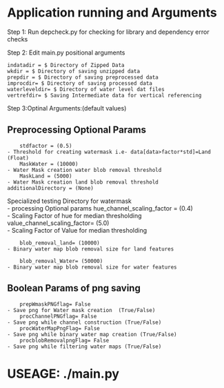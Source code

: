 # Application running and Arguments
Step 1: Run depcheck.py for checking for library and dependency error checks

Step 2: Edit main.py positional arguments

	indatadir = $ Directory of Zipped Data
	wkdir = $ Directory of saving unzipped data
	prepdir = $ Directory of saving preprocessed data   
	improcdir= $ Directory of saving processed data
	waterleveldir= $ Directory of water level dat files
	vertrefdir= $ Saving Intermediate data for vertical referencing

Step 3:Optinal Arguments:(default values)

## Preprocessing Optional Params 
		stdfactor = (0.5) 
	- Threshold for creating watermask i.e- data[data>factor*std]=Land (Float)
		MaskWater = (10000)  
	- Water Mask creation water blob removal threshold 
		MaskLand = (5000) 
	- Water Mask creation land blob removal threshold                                       additionalDirectory = (None) 
Specialized testing Directory for watermask                                 
	- processing Optional params 
		hue_channel_scaling_factor = (0.4)                                      
	- Scaling Factor of hue for median thresholding
		value_channel_scaling_factor= (5.0)                                    
	- Scaling Factor of Value for median thresholding
		
		blob_removal_land= (10000)
	- Binary water map blob removal size for land features
		
		blob_removal_Water= (50000)
	- Binary water map blob removal size for water features

## Boolean Params of png saving
		prepWmaskPNGflag= False                                              
	- Save png for Water mask creation  (True/False)
		procChannelPNGflag= False                                            
	- Save png while channel construction (True/False)
		procWaterMapPngFlag= False                                           
	- Save png while binary water map creation (True/False)
		procblobRemovalpngFlag= False                                        
	- Save png while filtering water maps (True/False)


# USEAGE: ./main.py

